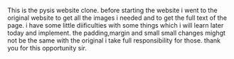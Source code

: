 This is the pysis website clone.
before starting the website i went to the original website to get all the images i needed and to get the full text of the page.
i have some little diificulties with some things which i will learn later today and implement.
the padding,margin and small small changes mighgt not be the same with the original i take full responsibility for those.
thank you for this opportunity sir.

